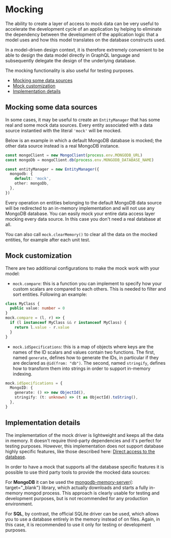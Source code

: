 # Mocking

The ability to create a layer of access to mock data can be very useful to accelerate the development cycle of an application by helping to eliminate the dependency between the development of the application logic that a model uses and how this model translates on the database constructs used.

In a model-driven design context, it is therefore extremely convenient to be able to design the data model directly in GraphQL language and subsequently delegate the design of the underlying database.

The mocking functionality is also useful for testing purposes.

  - [Mocking some data sources](#mocking-some-data-sources)
  - [Mock customization](#mock-customization)
  - [Implementation details](#implementation-details)

## Mocking some data sources

In some cases, it may be useful to create an `EntityManager` that has some real and some mock data sources. Every entity associated with a data source instantied with the literal `'mock'` will be mocked.

Below is an example in which a default MongoDB database is mocked; the other data source instead is a real MongoDB instance.

```typescript
const mongoClient = new MongoClient(process.env.MONGODB_URL)
const mongoDb = mongoClient.db(process.env.MONGODB_DATABASE_NAME)

const entityManager = new EntityManager({
  mongodb: {
    default: 'mock',
    other: mongoDb,
  },
})
```

Every operation on entities belonging to the default MongoDB data source will be redirected to an in-memory implementation and will not use any MongoDB database. You can easily mock your entire data access layer mocking every data source. In this case you don't need a real database at all. 

You can also call `mock.clearMemory()` to clear all the data on the mocked entities, for example after each unit test.

## Mock customization

There are two additional configurations to make the mock work with your model:

- `mock.compare`: this is a function you can implement to specify how your custom scalars are compared to each others. This is needed to filter and sort entities. Following an example:

```typescript
class MyClass {
  public value: number = 0
}
mock.compare = (l, r) => {
  if (l instanceof MyClass && r instanceof MyClass) {
    return l.value - r.value
  }
}
```

- `mock.idSpecifications`: this is a map of objects where keys are the names of the ID scalars and values contain two functions. The first, named `generate`, defines how to generate the IDs, in particular if they are declared as `@id(from: "db")`. The second, named `stringify`, defines how to transform them into strings in order to support in-memory indexing.

```typescript
mock.idSpecifications = {
  MongoID: {
    generate: () => new ObjectId(),
    stringify: (t: unknown) => (t as ObjectId).toString(),
  },
}
```
## Implementation details

The implementation of the mock driver is lightweight and keeps all the data in memory. It doesn't require third-party dependencies and it's perfect for testing purposes. However, this implementation does not support database highly specific features, like those described here: [Direct access to the database](raw-databse-access).

In order to have a mock that supports all the database specific features it is possible to use third party tools to provide the mocked data sources:

For **MongoDB** it can be used the [mongodb-memory-server](https://github.com/nodkz/mongodb-memory-server){: target="\_blank"} library, which actually downloads and starts a fully in-memory mongod process. This approach is clearly usable for testing and development purposes, but is not recommended for any production environment.

For **SQL**, by contrast, the official SQLite driver can be used, which allows you to use a database entirely in the memory instead of on files. Again, in this case, it is recommended to use it only for testing or development purposes.

